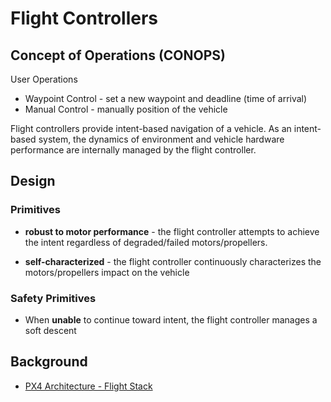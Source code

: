 Flight Controllers
================================================================================
<!-- what is this library -->

Concept of Operations (CONOPS)
--------------------------------------------------------------------------------
User Operations
* Waypoint Control - set a new waypoint and deadline (time of arrival)
* Manual Control - manually position of the vehicle

Flight controllers provide intent-based navigation of a vehicle. As an
intent-based system, the dynamics of environment and vehicle hardware
performance are internally managed by the flight controller.

Design
--------------------------------------------------------------------------------
### Primitives
* **robust to motor performance** - the flight controller attempts to achieve
    the intent regardless of degraded/failed motors/propellers.

* **self-characterized** - the flight controller continuously characterizes the
   motors/propellers impact on the vehicle

### Safety Primitives
* When **unable** to continue toward intent, the flight controller manages a soft descent


Background
--------------------------------------------------------------------------------
* [PX4 Architecture - Flight Stack](https://docs.px4.io/main/en/concept/architecture.html#flight-stack)


